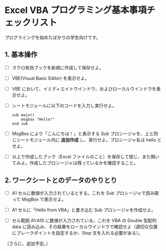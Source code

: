 Excel VBA プログラミング基本事項チェックリスト
========================================

プログラミングを始めたばかりの学生向けです。

## 1. 基本操作

- [ ] マクロ有効ブックを新規に作成して保存せよ。
- [ ] VBE(Visual Basic Editor) を表示せよ。
- [ ] VBE において、イミディエイトウインドウ、およびローカルウインドウを表示せよ。
- [ ] シートモジュールに以下のコードを入力し実行せよ。
  ```bas
  sub main()
      msgbox "Hello!"
  end sub
  ```
- [ ] MsgBox により「こんにちは！」と表示する Sub プロシージャを、上と同じシートモジュール内に **追加作成** し、実行せよ。プロシージャ名は hello とせよ。
- [ ] 以上で作成したブック（Excel ファイルのこと）を保存して閉じ、また開いてみよ。作成したプロシージャは残っているかを確認すること。


## 2. ワークシートとのデータのやりとり
- [ ] A1 セルに数値が入力されているとする。これを Sub プロシージャで読み取って MsgBox で表示せよ。
- [ ] A1 セルに「Hello from VBA」と書き込む Sub プロシージャを作成せよ。
- [ ] セル範囲 A1:A10 に数値が入力されている。これを VBA の Double 型配列 data に読み込み、その結果をローカルウインドウで確認せよ（適切な位置にブレークポイントを設定するか、Stop 文を入れる必要がある）。


（さらに、追加予定。）
